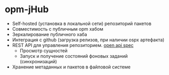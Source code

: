# opm-jHub

* Self-hosted (установка в локальной сети) репозиторий пакетов
* Совместимость с публичным opm хабом
* Зеркалирование публичного хаба
* Интеграция с github (загрузка релизов, при наличии ospx артефакта)
* REST API для управления репозиторием. [open api spec](./swagger/index.html)
  * Просмотр сущностей
  * Запуск и получение состояний фоновых заданий (синхронизаций)
* Хранение метаданных и пакетов в файловой системе

